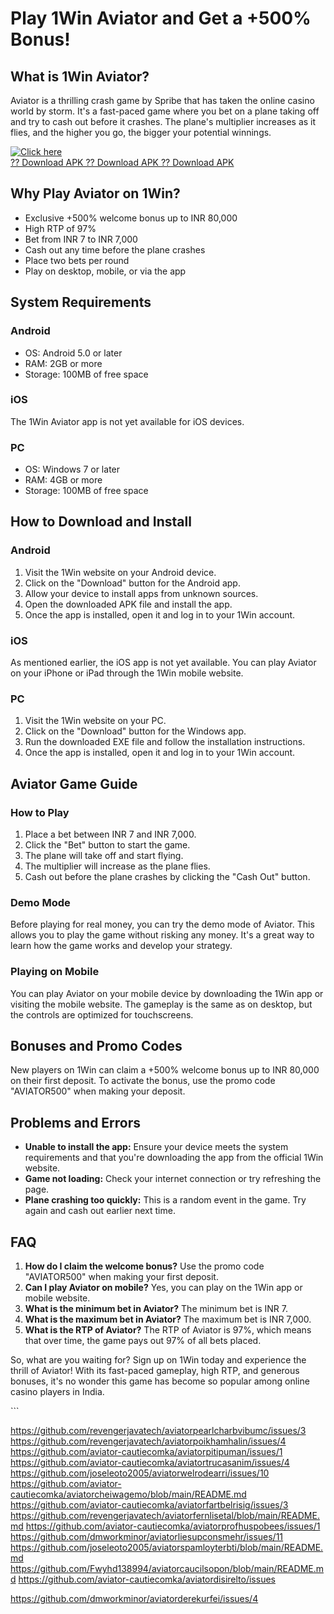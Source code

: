 # Play 1Win Aviator and Get a +500% Bonus!

## What is 1Win Aviator?

Aviator is a thrilling crash game by Spribe that has taken the online
casino world by storm. It\'s a fast-paced game where you bet on a plane
taking off and try to cash out before it crashes. The plane\'s
multiplier increases as it flies, and the higher you go, the bigger your
potential winnings.

[![Click
here](https://readscoops.com/wp-content/uploads/2023/03/Readscoop-aviator-1-1.jpg)](https://traff.sbs/deff)\
[?? Download APK ?? Download APK ?? Download
APK](https://traff.sbs/deff)

## Why Play Aviator on 1Win?

-   Exclusive +500% welcome bonus up to INR 80,000
-   High RTP of 97%
-   Bet from INR 7 to INR 7,000
-   Cash out any time before the plane crashes
-   Place two bets per round
-   Play on desktop, mobile, or via the app

## System Requirements

### Android

-   OS: Android 5.0 or later
-   RAM: 2GB or more
-   Storage: 100MB of free space

### iOS

The 1Win Aviator app is not yet available for iOS devices.

### PC

-   OS: Windows 7 or later
-   RAM: 4GB or more
-   Storage: 100MB of free space

## How to Download and Install

### Android

1.  Visit the 1Win website on your Android device.
2.  Click on the "Download" button for the Android app.
3.  Allow your device to install apps from unknown sources.
4.  Open the downloaded APK file and install the app.
5.  Once the app is installed, open it and log in to your 1Win account.

### iOS

As mentioned earlier, the iOS app is not yet available. You can play
Aviator on your iPhone or iPad through the 1Win mobile website.

### PC

1.  Visit the 1Win website on your PC.
2.  Click on the "Download" button for the Windows app.
3.  Run the downloaded EXE file and follow the installation
    instructions.
4.  Once the app is installed, open it and log in to your 1Win account.

## Aviator Game Guide

### How to Play

1.  Place a bet between INR 7 and INR 7,000.
2.  Click the "Bet" button to start the game.
3.  The plane will take off and start flying.
4.  The multiplier will increase as the plane flies.
5.  Cash out before the plane crashes by clicking the "Cash Out"
    button.

### Demo Mode

Before playing for real money, you can try the demo mode of Aviator.
This allows you to play the game without risking any money. It\'s a
great way to learn how the game works and develop your strategy.

### Playing on Mobile

You can play Aviator on your mobile device by downloading the 1Win app
or visiting the mobile website. The gameplay is the same as on desktop,
but the controls are optimized for touchscreens.

## Bonuses and Promo Codes

New players on 1Win can claim a +500% welcome bonus up to INR 80,000 on
their first deposit. To activate the bonus, use the promo code
"AVIATOR500" when making your deposit.

## Problems and Errors

-   **Unable to install the app:** Ensure your device meets the system
    requirements and that you\'re downloading the app from the official
    1Win website.
-   **Game not loading:** Check your internet connection or try
    refreshing the page.
-   **Plane crashing too quickly:** This is a random event in the game.
    Try again and cash out earlier next time.

## FAQ

1.  **How do I claim the welcome bonus?** Use the promo code
    "AVIATOR500" when making your first deposit.
2.  **Can I play Aviator on mobile?** Yes, you can play on the 1Win app
    or mobile website.
3.  **What is the minimum bet in Aviator?** The minimum bet is INR 7.
4.  **What is the maximum bet in Aviator?** The maximum bet is INR
    7,000.
5.  **What is the RTP of Aviator?** The RTP of Aviator is 97%, which
    means that over time, the game pays out 97% of all bets placed.

So, what are you waiting for? Sign up on 1Win today and experience the
thrill of Aviator! With its fast-paced gameplay, high RTP, and generous
bonuses, it\'s no wonder this game has become so popular among online
casino players in India.

\`\`\`

https://github.com/revengerjavatech/aviatorpearlcharbvibumc/issues/3
https://github.com/revengerjavatech/aviatorpoikhamhalin/issues/4
https://github.com/aviator-cautiecomka/aviatorpitipuman/issues/1
https://github.com/aviator-cautiecomka/aviatortrucasanim/issues/4
https://github.com/joseleoto2005/aviatorwelrodearri/issues/10
https://github.com/aviator-cautiecomka/aviatorcheiwagemo/blob/main/README.md
https://github.com/aviator-cautiecomka/aviatorfartbelrisig/issues/3
https://github.com/revengerjavatech/aviatorfernlisetal/blob/main/README.md
https://github.com/aviator-cautiecomka/aviatorprofhuspobees/issues/1
https://github.com/dmworkminor/aviatorliesupconsmehr/issues/11
https://github.com/joseleoto2005/aviatorspamloyterbti/blob/main/README.md
https://github.com/Fwyhd138994/aviatorcaucilsopon/blob/main/README.md
https://github.com/aviator-cautiecomka/aviatordisirelto/issues

https://github.com/dmworkminor/aviatorderekurfei/issues/4
